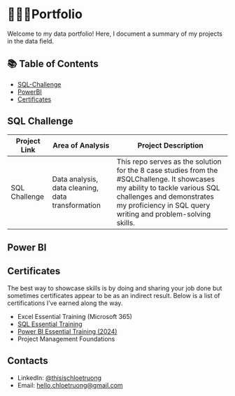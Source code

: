 # 👩🏻‍💻Portfolio
Welcome to my data portfolio! Here, I document a summary of my projects in the data field.
## 📚 Table of Contents
- [SQL-Challenge](https://github.com/thisisChloe/SQL-Challenge)
- [PowerBI](#PowerBI)
- [Certificates](#Certificates)
## SQL Challenge
|Project Link|Area of Analysis|Project Description|
|------------|----------------|-------------------|
|SQL Challenge|Data analysis, data cleaning, data transformation|This repo serves as the solution for the 8 case studies from the #SQLChallenge. It showcases my ability to tackle various SQL challenges and demonstrates my proficiency in SQL query writing and problem-solving skills.|

## Power BI

## Certificates

The best way to showcase skills is by doing and sharing your job done but sometimes certificates appear to be as an indirect result. Below is a list of certifications I’ve earned along the way.

- Excel Essential Training (Microsoft 365)
- [SQL Essential Training](https://github.com/user-attachments/files/21035122/CertificateOfCompletion_SQL.Essential.Training.pdf)
- [Power BI Essential Training (2024)](https://github.com/user-attachments/files/21035186/CertificateOfCompletion_Power.BI.Essential.Training.2024.pdf)
- Project Management Foundations


## Contacts

- LinkedIn: [@thisischloetruong](https://www.linkedin.com/in/thisischloetruong/)
- Email: hello.chloetruong@gmail.com

